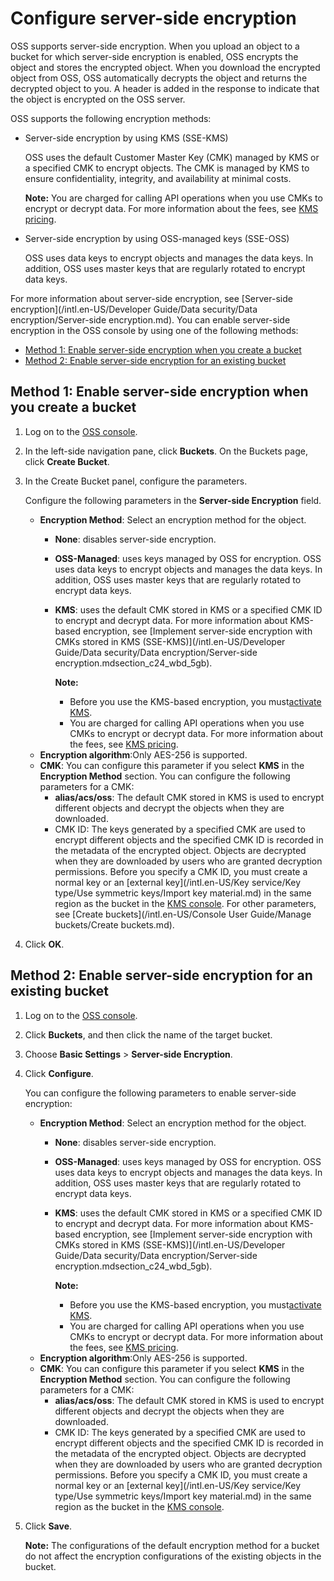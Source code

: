 # Configure server-side encryption

OSS supports server-side encryption. When you upload an object to a bucket for which server-side encryption is enabled, OSS encrypts the object and stores the encrypted object. When you download the encrypted object from OSS, OSS automatically decrypts the object and returns the decrypted object to you. A header is added in the response to indicate that the object is encrypted on the OSS server.

OSS supports the following encryption methods:

-   Server-side encryption by using KMS \(SSE-KMS\)

    OSS uses the default Customer Master Key \(CMK\) managed by KMS or a specified CMK to encrypt objects. The CMK is managed by KMS to ensure confidentiality, integrity, and availability at minimal costs.

    **Note:** You are charged for calling API operations when you use CMKs to encrypt or decrypt data. For more information about the fees, see [KMS pricing](/intl.en-US/Pricing/Billing.md).

-   Server-side encryption by using OSS-managed keys \(SSE-OSS\)

    OSS uses data keys to encrypt objects and manages the data keys. In addition, OSS uses master keys that are regularly rotated to encrypt data keys.


For more information about server-side encryption, see [Server-side encryption](/intl.en-US/Developer Guide/Data security/Data encryption/Server-side encryption.md). You can enable server-side encryption in the OSS console by using one of the following methods:

-   [Method 1: Enable server-side encryption when you create a bucket](#section_ru3_9h5_klo)
-   [Method 2: Enable server-side encryption for an existing bucket](#section_b4o_5dk_uya)

## Method 1: Enable server-side encryption when you create a bucket

1.  Log on to the [OSS console](https://oss.console.aliyun.com/).

2.  In the left-side navigation pane, click **Buckets**. On the Buckets page, click **Create Bucket**.

3.  In the Create Bucket panel, configure the parameters.

    Configure the following parameters in the **Server-side Encryption** field.

    -   **Encryption Method**: Select an encryption method for the object.
        -   **None**: disables server-side encryption.
        -   **OSS-Managed**: uses keys managed by OSS for encryption. OSS uses data keys to encrypt objects and manages the data keys. In addition, OSS uses master keys that are regularly rotated to encrypt data keys.
        -   **KMS**: uses the default CMK stored in KMS or a specified CMK ID to encrypt and decrypt data. For more information about KMS-based encryption, see [Implement server-side encryption with CMKs stored in KMS \(SSE-KMS\)](/intl.en-US/Developer Guide/Data security/Data encryption/Server-side encryption.mdsection_c24_wbd_5gb).

            **Note:**

            -   Before you use the KMS-based encryption, you must[activate KMS](https://www.alibabacloud.com/zh/products/kms).
            -   You are charged for calling API operations when you use CMKs to encrypt or decrypt data. For more information about the fees, see [KMS pricing](/intl.en-US/Pricing/Billing.md).
    -   **Encryption algorithm**:Only AES-256 is supported.
    -   **CMK**: You can configure this parameter if you select **KMS** in the **Encryption Method** section. You can configure the following parameters for a CMK:
        -   **alias/acs/oss**: The default CMK stored in KMS is used to encrypt different objects and decrypt the objects when they are downloaded.
        -   CMK ID: The keys generated by a specified CMK are used to encrypt different objects and the specified CMK ID is recorded in the metadata of the encrypted object. Objects are decrypted when they are downloaded by users who are granted decryption permissions. Before you specify a CMK ID, you must create a normal key or an [external key](/intl.en-US/Key service/Key type/Use symmetric keys/Import key material.md) in the same region as the bucket in the [KMS console](https://kms.console.aliyun.com).
    For other parameters, see [Create buckets](/intl.en-US/Console User Guide/Manage buckets/Create buckets.md).

4.  Click **OK**.


## Method 2: Enable server-side encryption for an existing bucket

1.  Log on to the [OSS console](https://oss.console.aliyun.com/).

2.  Click **Buckets**, and then click the name of the target bucket.

3.  Choose **Basic Settings** \> **Server-side Encryption**.

4.  Click **Configure**.

    You can configure the following parameters to enable server-side encryption:

    -   **Encryption Method**: Select an encryption method for the object.
        -   **None**: disables server-side encryption.
        -   **OSS-Managed**: uses keys managed by OSS for encryption. OSS uses data keys to encrypt objects and manages the data keys. In addition, OSS uses master keys that are regularly rotated to encrypt data keys.
        -   **KMS**: uses the default CMK stored in KMS or a specified CMK ID to encrypt and decrypt data. For more information about KMS-based encryption, see [Implement server-side encryption with CMKs stored in KMS \(SSE-KMS\)](/intl.en-US/Developer Guide/Data security/Data encryption/Server-side encryption.mdsection_c24_wbd_5gb).

            **Note:**

            -   Before you use the KMS-based encryption, you must[activate KMS](https://www.alibabacloud.com/zh/products/kms).
            -   You are charged for calling API operations when you use CMKs to encrypt or decrypt data. For more information about the fees, see [KMS pricing](/intl.en-US/Pricing/Billing.md).
    -   **Encryption algorithm**:Only AES-256 is supported.
    -   **CMK**: You can configure this parameter if you select **KMS** in the **Encryption Method** section. You can configure the following parameters for a CMK:
        -   **alias/acs/oss**: The default CMK stored in KMS is used to encrypt different objects and decrypt the objects when they are downloaded.
        -   CMK ID: The keys generated by a specified CMK are used to encrypt different objects and the specified CMK ID is recorded in the metadata of the encrypted object. Objects are decrypted when they are downloaded by users who are granted decryption permissions. Before you specify a CMK ID, you must create a normal key or an [external key](/intl.en-US/Key service/Key type/Use symmetric keys/Import key material.md) in the same region as the bucket in the [KMS console](https://kms.console.aliyun.com).
5.  Click **Save**.

    **Note:** The configurations of the default encryption method for a bucket do not affect the encryption configurations of the existing objects in the bucket.


